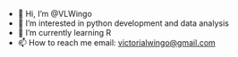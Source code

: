 - 👋 Hi, I’m @VLWingo
- 👀 I’m interested in python development and data analysis
- 🌱 I’m currently learning R
- 📫 How to reach me email: victorialwingo@gmail.com

<!---
VLWingo/VLWingo is a ✨ special ✨ repository because its `README.md` (this file) appears on your GitHub profile.
You can click the Preview link to take a look at your changes.
--->
